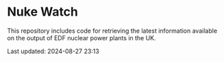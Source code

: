# Nuke Watch

This repository includes code for retrieving the latest information available on the output of EDF nuclear power plants in the UK.

Last updated: 2024-08-27 23:13